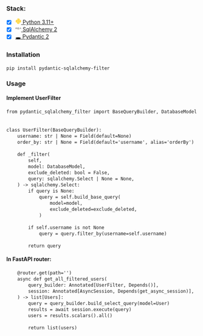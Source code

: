 ### Stack:

- [x] <a href="https://www.python.org/"><img src="https://raw.githubusercontent.com/devicons/devicon/master/icons/python/python-plain.svg" alt="python" width="15" height="15"/>
  Python 3.11+ <br/></a>
- [x] <a href="https://docs.sqlalchemy.org/en/20"><img src="https://raw.githubusercontent.com/devicons/devicon/master/icons/sqlalchemy/sqlalchemy-plain.svg" alt="sqlalchemy" width="15" height="15"/>
  SqlAlchemy 2<br/></a>
- [x] <a href="https://docs.pydantic.dev/">🕳 Pydantic 2<br/></a>

### Installation

    pip install pydantic-sqlalchemy-filter

### Usage

#### Implement UserFilter

    from pydantic_sqlalchemy_filter import BaseQueryBuilder, DatabaseModel


    class UserFilter(BaseQueryBuilder):
        username: str | None = Field(default=None)
        order_by: str | None = Field(default='username', alias='orderBy')

        def _filter(
            self,
            model: DatabaseModel,
            exclude_deleted: bool = False,
            query: sqlalchemy.Select | None = None,
        ) -> sqlalchemy.Select:
            if query is None:
                query = self.build_base_query(
                    model=model,
                    exclude_deleted=exclude_deleted,
                )

            if self.username is not None
                query = query.filter_by(username=self.username)

            return query

#### In FastAPI router:

        @router.get(path='')
        async def get_all_filtered_users(
            query_builder: Annotated[UserFilter, Depends()],
            session: Annotated[AsyncSession, Depends(get_async_session)],
        ) -> list[Users]:
            query = query_builder.build_select_query(model=User)
            results = await session.execute(query)
            users = results.scalars().all()

            return list(users)
